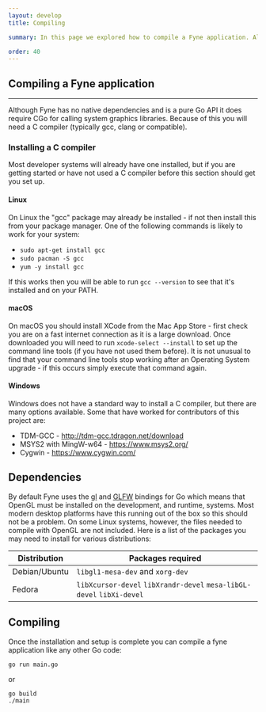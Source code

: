 ```yaml
---
layout: develop
title: Compiling

summary: In this page we explored how to compile a Fyne application. Although compiling using the Go tools is usually very simple the Fyne toolkit uses Cgo which can add complications. By installing a C compiler as described above you will be able to build your Fyne application just like a normal Go program.

order: 40
---
```


## Compiling a Fyne application

---

Although Fyne has no native dependencies and is a pure Go API it does require CGo for calling system graphics libraries. Because of this you will need a C compiler (typically gcc, clang or compatible).

### Installing a C compiler

Most developer systems will already have one installed, but if you are getting started or have not used a C compiler before this section should get you set up.

#### Linux

On Linux the "gcc" package may already be installed - if not then install this from your package manager.
One of the following commands is likely to work for your system:

* `sudo apt-get install gcc`
* `sudo pacman -S gcc`
* `yum -y install gcc`

If this works then you will be able to run `gcc --version` to see that it's installed and on your PATH.

#### macOS

On macOS you should install XCode from the Mac App Store - first check you are on a fast internet connection as it is a large download. Once downloaded you will need to run `xcode-select --install` to set up the command line tools (if you have not used them before). It is not unusual to find that your command line tools stop working after an Operating System upgrade - if this occurs simply execute that command again.

#### Windows

Windows does not have a standard way to install a C compiler, but there are many options available. Some that have worked for contributors of this project are:

* TDM-GCC - http://tdm-gcc.tdragon.net/download
* MSYS2 with MingW-w64 - https://www.msys2.org/
* Cygwin - https://www.cygwin.com/

## Dependencies

By default Fyne uses the [gl](https://github.com/go-gl/gl) and [GLFW](https://github.com/go-gl/glfw) bindings for Go which means that OpenGL must be installed on the development, and runtime, systems. Most modern desktop platforms have this running out of the box so this should not be a problem. On some Linux systems, however, the files needed to compile with OpenGL are not included. Here is a list of the packages you may need to install for various distributions:

<div class="text-align: center; margin: auto" markdown="1">

| Distribution  | Packages required                |
|---------------|----------------------------------|
| Debian/Ubuntu | `libgl1-mesa-dev` and `xorg-dev` |
| Fedora        |  ``libXcursor-devel``  ``libXrandr-devel``  ``mesa-libGL-devel``  ``libXi-devel``|

</div>

## Compiling

Once the installation and setup is complete you can compile a fyne application
like any other Go code:

    go run main.go

or

    go build
    ./main

